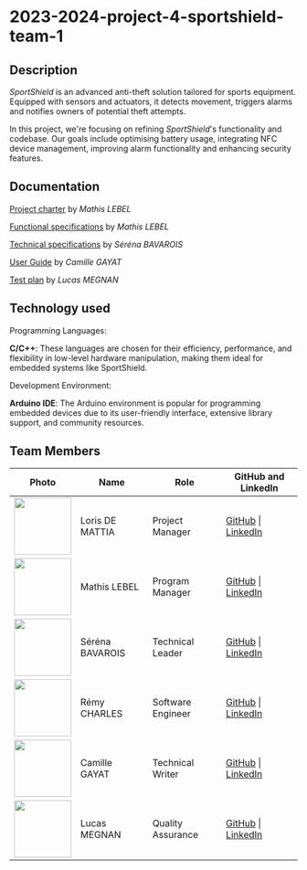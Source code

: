 # 2023-2024-project-4-sportshield-team-1
## Description

*SportShield* is an advanced anti-theft solution tailored for sports equipment. Equipped with sensors and actuators, it detects movement, triggers alarms and notifies owners of potential theft attempts.

In this project, we're focusing on refining *SportShield*'s functionality and codebase. Our goals include optimising battery usage, integrating NFC device management, improving alarm functionality and enhancing security features.

## Documentation

[Project charter](link) by *Mathis LEBEL*

[Functional specifications](link) by *Mathis LEBEL*

[Technical specifications](link) by *Séréna BAVAROIS*

[User Guide](link) by *Camille GAYAT*

[Test plan](link) by *Lucas MEGNAN*



## Technology used

Programming Languages:

**C/C++**: These languages are chosen for their efficiency, performance, and flexibility in low-level hardware manipulation, making them ideal for embedded systems like SportShield.

Development Environment:

**Arduino IDE**: The Arduino environment is popular for programming embedded devices due to its user-friendly interface, extensive library support, and community resources.

## Team Members

| **Photo** | **Name** | **Role** | **GitHub and LinkedIn** |
|---|---|---|---|
| <img src="https://avatars.githubusercontent.com/u/146005121?v=4" width="100" >| Loris DE MATTIA | Project Manager | [GitHub](https://github.com/Loriisss) \| [LinkedIn](https://www.linkedin.com/in/loris-demattia-a27125293/) |
| <img src="https://avatars.githubusercontent.com/u/145991354?v=4" width="100"> | Mathis LEBEL | Program Manager | [GitHub](https://github.com/mathislebel) \| [LinkedIn](https://www.linkedin.com/in/mathis-lebel-429114293/) |
| <img src="https://avatars.githubusercontent.com/u/145995847?v=4" width="100"> | Séréna BAVAROIS | Technical Leader | [GitHub](https://github.com/NanaChocolat) \| [LinkedIn](https://www.linkedin.com/in/s%C3%A9r%C3%A9na-bavarois-619975218/)|
| <img src="https://avatars.githubusercontent.com/u/100137905?v=4" width="100"> | Rémy CHARLES | Software Engineer | [GitHub](https://github.com/RemyCHARLES) \| [LinkedIn](https://www.linkedin.com/in/r%C3%A9my-charles-2a8960232/) |
| <img src="https://avatars.githubusercontent.com/u/145991254?v=4" width="100"> | Camille GAYAT | Technical Writer | [GitHub](https://github.com/CamilleGayat) \| [LinkedIn](https://www.linkedin.com/in/camille-g-a89114293/) |
| <img src="https://avatars.githubusercontent.com/u/145991204?v=4" width="100"> | Lucas MEGNAN | Quality Assurance | [GitHub](https://github.com/LucasMegnan) \| [LinkedIn](https://www.linkedin.com/in/lucas-megnan/) |

